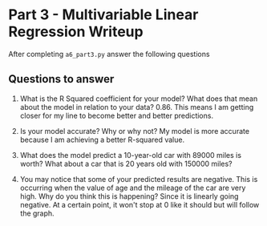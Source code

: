 # Part 3 - Multivariable Linear Regression Writeup

After completing `a6_part3.py` answer the following questions

## Questions to answer

1. What is the R Squared coefficient for your model? What does that mean about the model in relation to your data?
0.86. This means I am getting closer for my line to become better and better predictions.

2. Is your model accurate? Why or why not?
My model is more accurate because I am achieving a better R-squared value.

3. What does the model predict a 10-year-old car with 89000 miles is worth? What about a car that is 20 years old with 150000 miles?


4. You may notice that some of your predicted results are negative. This is occurring when the value of age and the mileage of the car are very high. Why do you think this is happening?
Since it is linearly going negative. At a certain point, it won't stop at 0 like it should but will follow the graph.